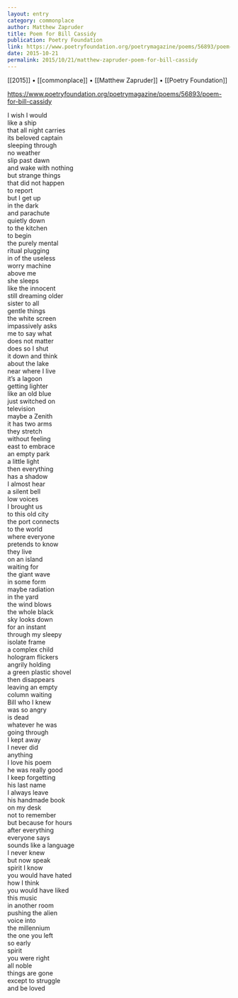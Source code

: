 ```yaml
---
layout: entry
category: commonplace
author: Matthew Zapruder
title: Poem for Bill Cassidy 
publication: Poetry Foundation
link: https://www.poetryfoundation.org/poetrymagazine/poems/56893/poem-for-bill-cassidy
date: 2015-10-21
permalink: 2015/10/21/matthew-zapruder-poem-for-bill-cassidy
---
```


[[2015]] • [[commonplace]] • [[Matthew Zapruder]] • [[Poetry Foundation]]

https://www.poetryfoundation.org/poetrymagazine/poems/56893/poem-for-bill-cassidy

I wish I would
<br>like a ship
<br>that all night carries
<br>its beloved captain
<br>sleeping through
<br>no weather
<br>slip past dawn
<br>and wake with nothing
<br>but strange things
<br>that did not happen
<br>to report
<br>but I get up
<br>in the dark
<br>and parachute
<br>quietly down
<br>to the kitchen
<br>to begin
<br>the purely mental
<br>ritual plugging
<br>in of the useless
<br>worry machine
<br>above me
<br>she sleeps
<br>like the innocent
<br>still dreaming older
<br>sister to all
<br>gentle things
<br>the white screen
<br>impassively asks
<br>me to say what
<br>does not matter
<br>does so I shut
<br>it down and think
<br>about the lake
<br>near where I live
<br>it’s a lagoon
<br>getting lighter
<br>like an old blue
<br>just switched on
<br>television
<br>maybe a Zenith
<br>it has two arms
<br>they stretch
<br>without feeling
<br>east to embrace
<br>an empty park
<br>a little light
<br>then everything
<br>has a shadow
<br>I almost hear
<br>a silent bell
<br>low voices
<br>I brought us
<br>to this old city
<br>the port connects
<br>to the world
<br>where everyone
<br>pretends to know
<br>they live
<br>on an island
<br>waiting for
<br>the giant wave
<br>in some form
<br>maybe radiation
<br>in the yard
<br>the wind blows
<br>the whole black
<br>sky looks down
<br>for an instant
<br>through my sleepy
<br>isolate frame
<br>a complex child
<br>hologram flickers
<br>angrily holding
<br>a green plastic shovel
<br>then disappears
<br>leaving an empty
<br>column waiting
<br>Bill who I knew
<br>was so angry
<br>is dead
<br>whatever he was
<br>going through
<br>I kept away
<br>I never did
<br>anything
<br>I love his poem
<br>he was really good
<br>I keep forgetting
<br>his last name
<br>I always leave
<br>his handmade book
<br>on my desk
<br>not to remember
<br>but because for hours
<br>after everything
<br>everyone says
<br>sounds like a language
<br>I never knew
<br>but now speak
<br>spirit I know
<br>you would have hated
<br>how I think
<br>you would have liked
<br>this music
<br>in another room
<br>pushing the alien
<br>voice into
<br>the millennium
<br>the one you left
<br>so early
<br>spirit
<br>you were right
<br>all noble
<br>things are gone
<br>except to struggle
<br>and be loved

